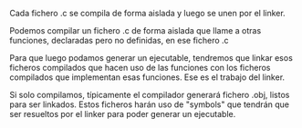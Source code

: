 Cada fichero .c se compila de forma aislada y luego se unen por el linker.

Podemos compilar un fichero .c de forma aislada que llame a otras funciones, declaradas pero no definidas, en ese fichero .c

Para que luego podamos generar un ejecutable, tendremos que linkar esos ficheros compilados que hacen uso de las funciones con los ficheros compilados que implementan esas funciones.
Ese es el trabajo del linker.

Si solo compilamos, típicamente el compilador generará fichero .obj, listos para ser linkados.
Estos ficheros harán uso de "symbols" que tendrán que ser resueltos por el linker para poder generar un ejecutable.
